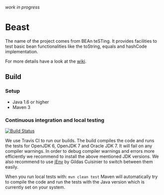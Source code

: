 *work in progress*

# Beast

The name of the project comes from BEAn teSTing. It provides facilities to test basic bean functionalities like the toString, equals and hashCode implementation.

For more details have a look at the [wiki](https://github.com/codereligion/beast/wiki).

## Build

### Setup
* Java 1.6 or higher
* Maven 3

### Continuous integration and local testing
[![Build Status](https://api.travis-ci.org/codereligion/beast.png?branch=master)](https://travis-ci.org/codereligion/beast)

We use Travis CI to run our builds. The build compiles the code and runs the tests for OpenJDK 6, OpenJDK 7 and Oracle JDK 7.
It will fail on any compiler warnings. In order to debug compiler warnings and errors more efficiently we recommend to install
the above mentioned JDK versions. We also recommend to use [jEnv](http://www.jenv.be/) by Gildas Cuisinier to switch between them easily.

When you run local tests with: ```mvn clean test``` Maven will automatically try to compile the code and run the tests with 
the Java version which is currently set on your system.
